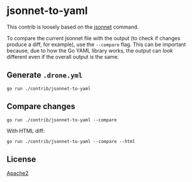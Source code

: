 # jsonnet-to-yaml

This contrib is loosely based on the [jsonnet](https://github.com/google/go-jsonnet/blob/123396675b13d4fd40e9a93a3ae053ee7811efb7/cmd/jsonnet/cmd.go) command.

To compare the current jsonnet file with the output (to check if changes produce a diff, for example), use the `--compare` flag.
This can be important because, due to how the Go YAML library works, the output can _look_ different even if the overall output is the same.

## Generate `.drone.yml`
```
go run ./contrib/jsonnet-to-yaml
```

## Compare changes
```
go run ./contrib/jsonnet-to-yaml --compare
```
With HTML diff:
```
go run ./contrib/jsonnet-to-yaml --compare --html
```

## License

[Apache2](https://github.com/google/go-jsonnet/blob/123396675b13d4fd40e9a93a3ae053ee7811efb7/LICENSE)
